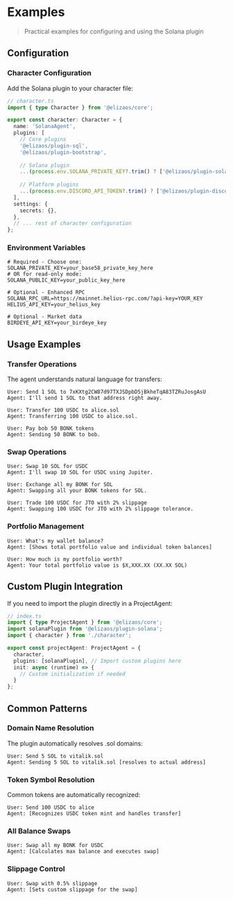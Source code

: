 # Examples

> Practical examples for configuring and using the Solana plugin

## Configuration

### Character Configuration

Add the Solana plugin to your character file:

```typescript
// character.ts
import { type Character } from '@elizaos/core';

export const character: Character = {
  name: 'SolanaAgent',
  plugins: [
    // Core plugins
    '@elizaos/plugin-sql',
    '@elizaos/plugin-bootstrap',
    
    // Solana plugin
    ...(process.env.SOLANA_PRIVATE_KEY?.trim() ? ['@elizaos/plugin-solana'] : []),
    
    // Platform plugins
    ...(process.env.DISCORD_API_TOKEN?.trim() ? ['@elizaos/plugin-discord'] : []),
  ],
  settings: {
    secrets: {},
  },
  // ... rest of character configuration
};
```

### Environment Variables

```env
# Required - Choose one:
SOLANA_PRIVATE_KEY=your_base58_private_key_here
# OR for read-only mode:
SOLANA_PUBLIC_KEY=your_public_key_here

# Optional - Enhanced RPC
SOLANA_RPC_URL=https://mainnet.helius-rpc.com/?api-key=YOUR_KEY
HELIUS_API_KEY=your_helius_key

# Optional - Market data
BIRDEYE_API_KEY=your_birdeye_key
```

## Usage Examples

### Transfer Operations

The agent understands natural language for transfers:

```
User: Send 1 SOL to 7xKXtg2CW87d97TXJSDpbD5jBkheTqA83TZRuJosgAsU
Agent: I'll send 1 SOL to that address right away.

User: Transfer 100 USDC to alice.sol
Agent: Transferring 100 USDC to alice.sol.

User: Pay bob 50 BONK tokens
Agent: Sending 50 BONK to bob.
```

### Swap Operations

```
User: Swap 10 SOL for USDC
Agent: I'll swap 10 SOL for USDC using Jupiter.

User: Exchange all my BONK for SOL
Agent: Swapping all your BONK tokens for SOL.

User: Trade 100 USDC for JTO with 2% slippage
Agent: Swapping 100 USDC for JTO with 2% slippage tolerance.
```

### Portfolio Management

```
User: What's my wallet balance?
Agent: [Shows total portfolio value and individual token balances]

User: How much is my portfolio worth?
Agent: Your total portfolio value is $X,XXX.XX (XX.XX SOL)
```

## Custom Plugin Integration

If you need to import the plugin directly in a ProjectAgent:

```typescript
// index.ts
import { type ProjectAgent } from '@elizaos/core';
import solanaPlugin from '@elizaos/plugin-solana';
import { character } from './character';

export const projectAgent: ProjectAgent = {
  character,
  plugins: [solanaPlugin], // Import custom plugins here
  init: async (runtime) => {
    // Custom initialization if needed
  }
};
```

## Common Patterns

### Domain Name Resolution

The plugin automatically resolves .sol domains:

```
User: Send 5 SOL to vitalik.sol
Agent: Sending 5 SOL to vitalik.sol [resolves to actual address]
```

### Token Symbol Resolution

Common tokens are automatically recognized:

```
User: Send 100 USDC to alice
Agent: [Recognizes USDC token mint and handles transfer]
```

### All Balance Swaps

```
User: Swap all my BONK for USDC
Agent: [Calculates max balance and executes swap]
```

### Slippage Control

```
User: Swap with 0.5% slippage
Agent: [Sets custom slippage for the swap]
```
